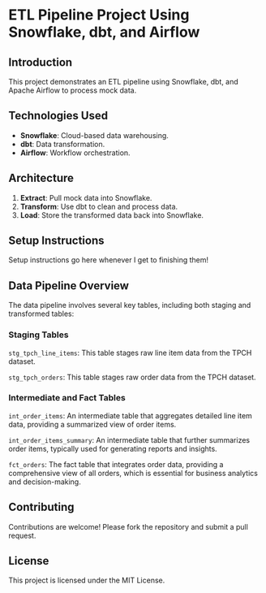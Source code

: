 # ETL Pipeline Project Using Snowflake, dbt, and Airflow

## Introduction

This project demonstrates an ETL pipeline using Snowflake, dbt, and Apache Airflow to process mock data.

## Technologies Used

- **Snowflake**: Cloud-based data warehousing.
- **dbt**: Data transformation.
- **Airflow**: Workflow orchestration.

## Architecture

1. **Extract**: Pull mock data into Snowflake.
2. **Transform**: Use dbt to clean and process data.
3. **Load**: Store the transformed data back into Snowflake.

## Setup Instructions

Setup instructions go here whenever I get to finishing them!


## Data Pipeline Overview

The data pipeline involves several key tables, including both staging and transformed tables:

### Staging Tables

`stg_tpch_line_items`: This table stages raw line item data from the TPCH dataset.

`stg_tpch_orders`: This table stages raw order data from the TPCH dataset.


### Intermediate and Fact Tables

`int_order_items`: An intermediate table that aggregates detailed line item data, providing a summarized view of order items.

`int_order_items_summary`: An intermediate table that further summarizes order items, typically used for generating reports and insights.

`fct_orders`: The fact table that integrates order data, providing a comprehensive view of all orders, which is essential for business analytics and decision-making.


## Contributing

Contributions are welcome! Please fork the repository and submit a pull request.

## License

This project is licensed under the MIT License.
